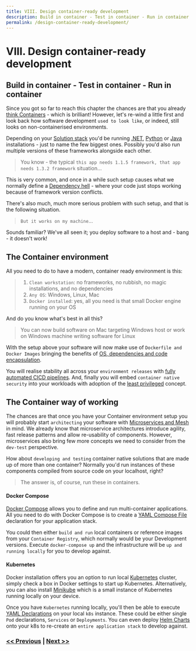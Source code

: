 ```yaml
---
title: VIII. Design container-ready development
description: Build in container - Test in container - Run in container
permalink: /design-container-ready-development/
---
```


# VIII. Design container-ready development

## Build in container - Test in container - Run in container

Since you got so far to reach this chapter the chances are that you already [think Containers](/start-thinking-containers) - which is brilliant! However, let's re-wind a little first and look back how software development `used to look like`, or indeed, still looks on non-containerised environments.

Depending on your [Solution stack](https://en.wikipedia.org/wiki/Solution_stack) you'd be running [.NET](https://dotnet.microsoft.com/), [Python](https://www.python.org/) or [Java](https://www.java.com/en/) installations - just to name the few biggest ones. Possibly you'd also run multiple versions of these frameworks alongside each other.

> You know - the typical `this app needs 1.1.5 framework, that app needs 1.3.2 framework` situation...

This is very common, and once in a while such setup causes what we normally define a [Dependency hell](https://en.wikipedia.org/wiki/Dependency_hell) - where your code just stops working because of framework version conflicts.

There's also much, much more serious problem with such setup, and that is the following situation.

> `But it works on my machine`... 

Sounds familiar? We've all seen it; you deploy software to a host and - bang - it doesn't work!

## The Container environment

All you need to do to have a modern, container ready environment is this:

> 1. `Clean workstation`: no frameworks, no rubbish, no magic installations, and no dependencies
> 2. `Any OS`: Windows, Linux, Mac
> 3. `Docker installed`: yes, all you need is that small Docker engine running on your OS

And do you know what's best in all this?

> You can now build software on Mac targeting Windows host or work on Windows machine writing software for Linux

With the setup above your software will now make use of `Dockerfile and Docker Images` bringing the benefits of [OS, dependencies and code encapsulation](/start-thinking-containers).

You will realise stability all across your `environment releases` with [fully automated CICD pipelines](/start-early-with-cicd-and-automation). And, finally you will embed `container native security` into your workloads with adoption of the [least privileged](/embed-least-privileged-approach) concept.

## The Container way of working

The chances are that once you have your Container environment setup you will probably start `architecting` your software with [Microservices and Mesh](/adopt-mesh-app-and-service-architecture) in mind. We already know that microservice architectures introduce agility, fast release patterns and allow re-usability of components. However, microservices also bring few more concepts we need to consider from the `dev-test` perspective.

How about `developing and testing` container native solutions that are made up of more than one container? Normally you'd run instances of these components compiled from source code on your localhost, right?

> The answer is, of course, run these in containers.

#### Docker Compose

[Docker Compose](https://docs.docker.com/compose/) allows you to define and run multi-container applications. All you need to do with Docker Compose is to create a [YAML Compose File](https://docs.docker.com/compose/compose-file/) declaration for your application stack.

You could then either `build and run` local containers or reference images from your `Container Registry`, which normally would be your Development versions. Execute `docker-compose up` and the infrastructure will be `up and running locally` for you to develop against.

#### Kubernetes

Docker installation offers you an option to run local [Kubernetes](https://kubernetes.io/) cluster, simply check a box in Docker settings to start up Kubernetes. Alternatively, you can also install [Minikube](https://minikube.sigs.k8s.io) which is a small instance of Kubernetes running locally on your device.

Once you have `Kubernetes` running locally, you'll then be able to execute [YAML Declarations](https://kubernetes.io/docs/concepts/overview/working-with-objects/kubernetes-objects/) on your local `k8s` instance. These could be either single `Pod` declarations, `Services` or `Deployments`. You can even deploy [Helm Charts](https://helm.sh/) onto your k8s to  re-create an `entire application stack` to develop against.

### [<< Previous](/cloud-first-strategy-is-the-theme-of-the-day) | [Next >>](/api-lifecycle-management-is-the-future)